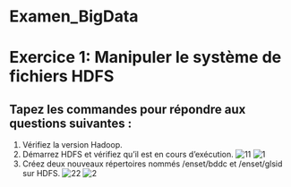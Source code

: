 # Examen_BigData
# Exercice 1: Manipuler le système de fichiers HDFS  
## Tapez les commandes pour répondre aux questions suivantes : 
1. Vérifiez la version Hadoop. 
2. Démarrez HDFS et vérifiez qu’il est en cours d’exécution. 
![11](https://github.com/Aboufariss-saad/Examen_BigData/assets/96661067/b0527b49-08db-4744-a390-fc82ea043f63)
![1](https://github.com/Aboufariss-saad/Examen_BigData/assets/96661067/9968d092-74b3-40d9-8906-440d2c0da59f)
3. Créez deux nouveaux répertoires nommés /enset/bddc et /enset/glsid sur HDFS.
![22](https://github.com/Aboufariss-saad/Examen_BigData/assets/96661067/35de3019-941f-40cb-8ce8-17083ba3d189)
![2](https://github.com/Aboufariss-saad/Examen_BigData/assets/96661067/452cf486-fbd8-4126-ba48-c28464011cbd)

